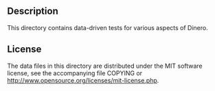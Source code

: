 Description
------------

This directory contains data-driven tests for various aspects of Dinero.

License
--------

The data files in this directory are distributed under the MIT software
license, see the accompanying file COPYING or
http://www.opensource.org/licenses/mit-license.php.

